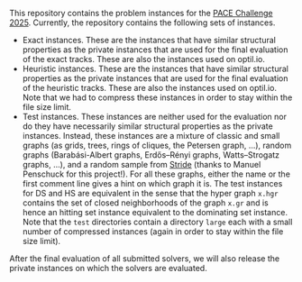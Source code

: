 This repository contains the problem instances for the [PACE Challenge 2025](https://pacechallenge.org/2025/ds/).
Currently, the repository contains the following sets of instances.
 - Exact instances. These are the instances that have similar structural properties as the private instances that are used for the final evaluation of the exact tracks. These are also the instances used on optil.io.
 - Heuristic instances. These are the instances that have similar structural properties as the private instances that are used for the final evaluation of the heuristic tracks. These are also the instances used on optil.io. Note that we had to compress these instances in order to stay within the file size limit.
 - Test instances. These instances are neither used for the evaluation nor do they have necessarily similar structural properties as the private instances. Instead, these instances are a mixture of classic and small graphs (as grids, trees, rings of cliques, the Petersen graph, ...), random graphs (Barabási-Albert graphs, Erdős–Rényi graphs, Watts–Strogatz graphs, ...), and a random sample from [Stride](https://domset.algorithm.engineering/) (thanks to Manuel Penschuck for this project!). For all these graphs, either the name or the first comment line gives a hint on which graph it is. The test instances for DS and HS are equivalent in the sense that the hyper graph `x.hgr` contains the set of closed neighborhoods of the graph `x.gr` and is hence an hitting set instance equivalent to the dominating set instance. Note that the `test` directories contain a directory `large` each with a small number of compressed instances (again in order to stay within the file size limit).

After the final evaluation of all submitted solvers, we will also release the private instances on which the solvers are evaluated.
